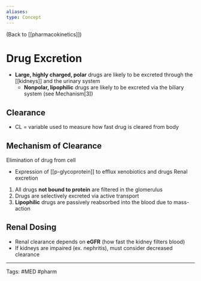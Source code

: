 ```yaml
---
aliases: 
type: Concept
---
```


(Back to [[pharmacokinetics]])

# Drug Excretion

- **Large, highly charged, polar** drugs are likely to be excreted through the [[kidneys]] and the urinary system
	- **Nonpolar, lipophilic** drugs are likely to be excreted via the biliary system (see Mechanism[3])
## Clearance
- CL = variable used to measure how fast drug is cleared from body
## Mechanism of Clearance
Elimination of drug from cell
- Expression of [[p-glycoprotein]] to efflux xenobiotics and drugs
Renal excretion
1. All drugs **not bound to protein** are filtered in the glomerulus
2. Drugs are selectively excreted via active transport
3. **Lipophilic** drugs are passively reabsorbed into the blood due to mass-action
## Renal Dosing
- Renal clearance depends on **eGFR** (how fast the kidney filters blood)
- If kidneys are impaired (ex. nephritis), must consider decreased clearance

---
Tags: #MED #pharm 